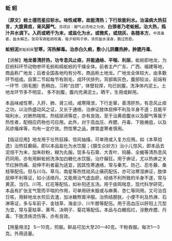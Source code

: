 ### 蚯 蚓

**〔原文〕蚓土德而星应轸水。味性咸寒，故能清热；下行故能利水。治温病大热狂言，大腹黄疸，肾风脚气**。<small>苏颂日：脚气必须用之为使。</small>**白颈者乃老蚯蚓。治大热，捣汁井水调下。入药或晒干为末，或盐化为水，或微炙，或烧灰、各随本方**。<small>中其毒者，盐水解乏。张将军病蚯蚓咬毒，每夕蚓鸣于体，浓煎盐水浸身，数过而愈。</small>

**蚯蚓泥**<small>即蚯蚓屎</small>**甘寒，泻热解毒。治赤白久痢，敷小儿阴嚢热肿，肿腮丹毒**。

【讲解】**地龙善清肝热，功专息风止痉，并能通络、平喘、利尿**。蚯蚓即地龙，为巨蚓科环节动物参环毛蚓和缟蚯蚓的干燥全体。前者主产广东、广西、福建等地，商品称广地龙；后者全国各地均有分布，商品称土地龙。广地龙全体较大，由多数环节组成。自第二节起每节有刚毛，成环伏排列，背部紫灰色，腹部较淡，前端有一环节（刚毛圈）色稍白，习称“白颈”，体壁较厚，均已剖腹，洗净体内泥土。土地龙环节多不明显， 多不剖腹，腹内充满泥土。晒干，生用或鲜用。

本品味咸性寒，入肝、肺、肾三经。咸寒降泄，下行走窜，善清肝热，有息风止痉之功，以治热盛动风之证，又长于通络，治痹证肢体屈伸不利及半身不遂；且能平喘利水，对肺热喘咳，热结尿闭等症，亦有良效。至于治黄疸腹水以及脚气等属于热性者，配相应药物也可应用。此外，对于高血压、痄腮、丹毒、下肢痈疽，以及风疹瘙痒等，均有一定疗效。然性寒之品，脾胃虚寒者慎用。	

【临证应用】地龙用于壮热狂躁、惊风抽搐，可单用或入复方应用。如《本草拾遗》治热狂癫痫，即以本品盐化为水饮服；《摄生众妙方》治小儿惊风，即本品去泥焙干为末，加朱砂粉，糊为丸服。现多与石膏、大青叶、钩藤、全蝎等清热息风药同用。亦有用鲜蚯蚓洗净加白糖化水饮服，治疗癲狂。用于痹证，尤以热痹之关节红肿热痛、屈伸不利者最为适宜，因其性寒通络，常与秦艽、防己、忍冬藤、桑枝等配伍。但与川乌、草乌、南星等热性祛风止痛药配伍，亦可治寒湿痹证，肢体屈伸不利等证，如小活络丹。又能用治气虚血瘀，经络不利所致的半身不遂，常与黄芪、当归。川芎、红花等配伍，如补阳还五汤。用于痰鸣喘息，现代科学研究，本品有扩张支气管而平喘的作用，可单用研末服或与麻黄、杏仁等同用。又可治百日咳，用鲜地龙水煎后去渣，加冰糖熬膏冲服。治热结膀胱，小便不利及热淋、石淋等证，多与车前子、金钱草、海金沙、川牛膝等配伍。用于高血压以肝阳上亢型为宜，常与夏枯草、黄芩、决明子、菊花等配伍。本品与白糖捣烂，涂敷痄腮、丹毒、下肢溃疡烫伤等，亦有良效。

【用量用法】 5一10克，煎服。鲜品可加大至20—40克。干粉吞服。毎次1—3克。外用适量。

